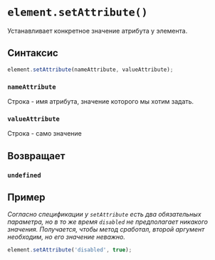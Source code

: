 # `element.setAttribute()`

Устанавливает конкретное значение атрибута у элемента.

## Синтаксис

```js
element.setAttribute(nameAttribute, valueAttribute);
```

### `nameAttribute`

Строка - имя атрибута, значение которого мы хотим задать.

### `valueAttribute`

Строка - само значение

## Возвращает

### `undefined`

## Пример

_Согласно спецификации у `setAttribute` есть два обязательных параметра, но в то же время `disabled` не предполагает никакого значения. Получается, чтобы метод сработал, второй аргумент необходим, но его значение неважно._

```js
element.setAttribute('disabled', true);
```
